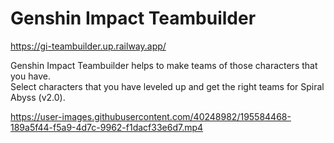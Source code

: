 # Genshin Impact Teambuilder
https://gi-teambuilder.up.railway.app/

<p>Genshin Impact Teambuilder helps to make teams of those characters that you have.<br/>
Select characters that you have leveled up and get the right teams for Spiral Abyss (v2.0).</p>



https://user-images.githubusercontent.com/40248982/195584468-189a5f44-f5a9-4d7c-9962-f1dacf33e6d7.mp4
